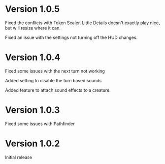 # Version 1.0.5
Fixed the conflicts with Token Scaler.  Little Details doesn't exactly play nice, but will resize where it can.

Fixed an issue with the settings not turning off the HUD changes.

# Version 1.0.4
Fixed some issues with the next turn not working

Added setting to disable the turn based sounds

Added feature to attach sound effects to a creature.

# Version 1.0.3
Fixed some issues with Pathfinder

# Version 1.0.2
Initial release
